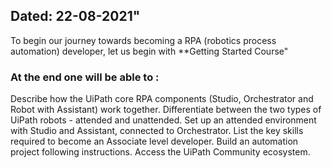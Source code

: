 ## Dated: 22-08-2021"
To begin our journey towards becoming a RPA (robotics process automation) developer, let us begin with **Getting Started Course"
### At the end one will be able to : 
Describe how the UiPath core RPA components (Studio, Orchestrator and Robot with Assistant) work together.
Differentiate between the two types of UiPath robots - attended and unattended.
Set up an attended environment with Studio and Assistant, connected to Orchestrator.
List the key skills required to become an Associate level developer.
Build an automation project following instructions. 
Access the UiPath Community ecosystem. 

